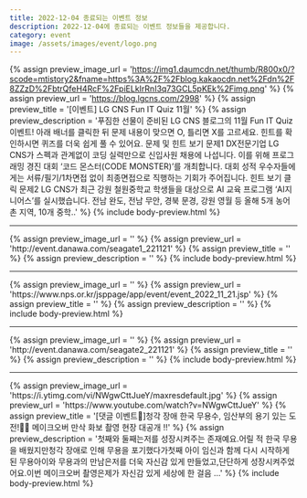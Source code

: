 ```yaml
---
title: 2022-12-04 종료되는 이벤트 정보
description: 2022-12-04에 종료되는 이벤트 정보들을 제공합니다.
category: event
image: /assets/images/event/logo.png
---
```

{% assign preview_image_url = 'https://img1.daumcdn.net/thumb/R800x0/?scode=mtistory2&fname=https%3A%2F%2Fblog.kakaocdn.net%2Fdn%2F8ZZzD%2FbtrQfeH4RcF%2FpiELkIrRnI3q73GCL5pKEk%2Fimg.png' %}
{% assign preview_url = 'https://blog.lgcns.com/2998' %}
{% assign preview_title = '[이벤트] LG CNS Fun IT Quiz 11월' %}
{% assign preview_description = '푸짐한 선물이 준비된 LG CNS 블로그의 11월 Fun IT Quiz 이벤트! 아래 배너를 클릭한 뒤 문제 내용이 맞으면 O, 틀리면 X를 고르세요. 힌트를 확인하시면 퀴즈를 더욱 쉽게 풀 수 있어요. 문제 및 힌트 보기 문제1 DX전문기업 LG CNS가 스펙과 관계없이 코딩 실력만으로 신입사원 채용에 나섭니다. 이를 위해 프로그래밍 경진 대회 ‘코드 몬스터(CODE MONSTER)’를 개최합니다. 대회 성적 우수자들에게는 서류/필기/1차면접 없이 최종면접으로 직행하는 기회가 주어집니다. 힌트 보기 클릭 문제2 LG CNS가 최근 강원 철원중학교 학생들을 대상으로 AI 교육 프로그램 ‘AI지니어스’를 실시했습니다. 전남 완도, 전남 무안, 경북 문경, 강원 영월 등 올해 5개 농어촌 지역, 10개 중학..' %}
{% include body-preview.html %}
<hr>{% assign preview_image_url = '' %}
{% assign preview_url = 'http://event.danawa.com/seagate1_221121' %}
{% assign preview_title = '' %}
{% assign preview_description = '' %}
{% include body-preview.html %}
<hr>{% assign preview_image_url = '' %}
{% assign preview_url = 'https://www.nps.or.kr/jsppage/app/event/event_2022_11_21.jsp' %}
{% assign preview_title = '' %}
{% assign preview_description = '' %}
{% include body-preview.html %}
<hr>{% assign preview_image_url = '' %}
{% assign preview_url = 'http://event.danawa.com/seagate2_221121' %}
{% assign preview_title = '' %}
{% assign preview_description = '' %}
{% include body-preview.html %}
<hr>{% assign preview_image_url = 'https://i.ytimg.com/vi/NWgwCttJueY/maxresdefault.jpg' %}
{% assign preview_url = 'https://www.youtube.com/watch?v=NWgwCttJueY' %}
{% assign preview_title = '[댓글 이벤트💙]청각 장애 한국 무용수, 임산부의 용기 있는 도전!👏🏻  메이크오버 만삭 화보 촬영 현장 대공개 !!' %}
{% assign preview_description = '첫째와 둘째는저를 성장시켜주는 존재예요.어릴 적 한국 무용을 배웠지만청각 장애로 인해 무용을 포기했다가첫째 아이 임신과 함께 다시 시작하게 된 무용아이와 무용과의 만남은저를 더욱 자신감 있게 만들었고,단단하게 성장시켜주었어요.이번 메이크오버 촬영은제가 자신감 있게 세상에 한 걸음 ...' %}
{% include body-preview.html %}